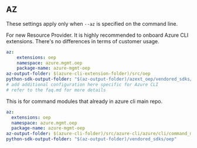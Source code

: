 ## AZ

These settings apply only when `--az` is specified on the command line.

For new Resource Provider. It is highly recommended to onboard Azure CLI extensions. There's no differences in terms of customer usage. 

``` yaml $(az) && $(target-mode) != 'core'
az:
    extensions: oep
    namespace: azure.mgmt.oep
    package-name: azure-mgmt-oep
az-output-folder: $(azure-cli-extension-folder)/src/oep
python-sdk-output-folder: "$(az-output-folder)/azext_oep/vendored_sdks/oep"
# add additional configuration here specific for Azure CLI
# refer to the faq.md for more details
```



This is for command modules that already in azure cli main repo. 
``` yaml $(az) && $(target-mode) == 'core'
az:
  extensions: oep
  namespace: azure.mgmt.oep
  package-name: azure-mgmt-oep
az-output-folder: $(azure-cli-folder)/src/azure-cli/azure/cli/command_modules/oep
python-sdk-output-folder: "$(az-output-folder)/vendored_sdks/oep"
``` 